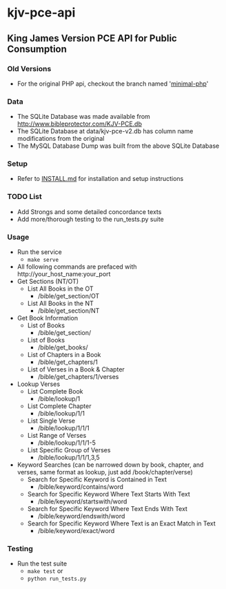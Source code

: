# kjv-pce-api

## King James Version PCE API for Public Consumption

### Old Versions
* For the original PHP api, checkout the branch named '[minimal-php](https://github.com/psyclone241/kjv-pce-api/tree/minimal-php)'

### Data
* The SQLite Database was made available from http://www.bibleprotector.com/KJV-PCE.db
* The SQLite Database at data/kjv-pce-v2.db has column name modifications from the original
* The MySQL Database Dump was built from the above SQLite Database

### Setup
* Refer to [INSTALL.md](INSTALL.md) for installation and setup instructions

### TODO List
* Add Strongs and some detailed concordance texts
* Add more/thorough testing to the run_tests.py suite

### Usage
* Run the service
  * `make serve`
* All following commands are prefaced with http://your_host_name:your_port
* Get Sections (NT/OT)
  * List All Books in the OT
    * /bible/get_section/OT
  * List All Books in the NT
    * /bible/get_section/NT
* Get Book Information
  * List of Books
    * /bible/get_section/
  * List of Books
    * /bible/get_books/
  * List of Chapters in a Book
    * /bible/get_chapters/1
  * List of Verses in a Book & Chapter
    * /bible/get_chapters/1/verses
* Lookup Verses
  * List Complete Book
    * /bible/lookup/1
  * List Complete Chapter
    * /bible/lookup/1/1
  * List Single Verse
    * /bible/lookup/1/1/1
  * List Range of Verses
    * /bible/lookup/1/1/1-5
  * List Specific Group of Verses
    * /bible/lookup/1/1/1,3,5
* Keyword Searches (can be narrowed down by book, chapter, and verses, same format as lookup, just add /book/chapter/verse)
  * Search for Specific Keyword is Contained in Text
    * /bible/keyword/contains/word
  * Search for Specific Keyword Where Text Starts With Text
    * /bible/keyword/startswith/word
  * Search for Specific Keyword Where Text Ends With Text
    * /bible/keyword/endswith/word
  * Search for Specific Keyword Where Text is an Exact Match in Text
    * /bible/keyword/exact/word

### Testing
* Run the test suite
  * `make test` or
  * `python run_tests.py`
